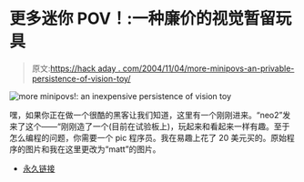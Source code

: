 # 更多迷你 POV！:一种廉价的视觉暂留玩具

> 原文:[https://hack aday . com/2004/11/04/more-minipovs-an-privable-persistence-of-vision-toy/](https://hackaday.com/2004/11/04/more-minipovs-an-inexpensive-persistence-of-vision-toy/)

![more minipovs!: an inexpensive persistence of vision toy](../Images/90eda10034d773e4166a134cad60b57c.png)

嘿，如果你正在做一个很酷的黑客让我们知道，这里有一个刚刚进来。“neo2”发来了这个——“刚刚造了一个(目前在试验板上)，玩起来和看起来一样有趣。至于怎么编程的问题，你需要一个 pic 程序员。我在易趣上花了 20 美元买的。原始程序的图片和我在这里更改为“matt”的图片。

*   [永久链接](http://www.andrew.cmu.edu/user/mbwasser/Flashing/)